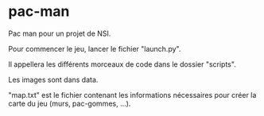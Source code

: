 # pac-man
Pac man pour un projet de NSI.

Pour commencer le jeu, lancer le fichier "launch.py".

Il appellera les différents morceaux de code dans le dossier "scripts".

Les images sont dans data.

"map.txt" est le fichier contenant les informations nécessaires pour créer la carte du jeu (murs, pac-gommes, ...).
